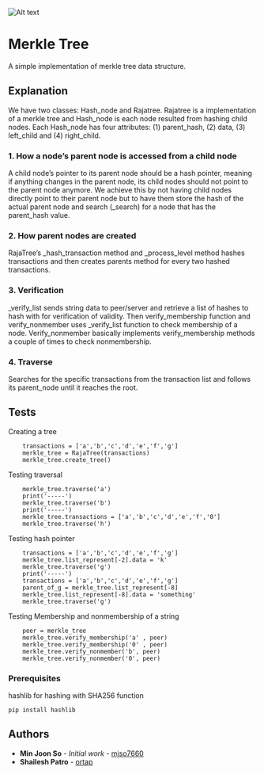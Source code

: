 ![Alt text](Hash_Tree.svg.png?raw=true "Title")
# Merkle Tree
A simple implementation of merkle tree data structure.

## Explanation
We have two classes: Hash_node and Rajatree. Rajatree is a implementation of a merkle tree and Hash_node is each node resulted from hashing child nodes. Each Hash_node has four attributes: (1) parent_hash, (2) data, (3) left_child and (4) right_child. 

### 1.	How a node’s parent node is accessed from a child node
A child node’s pointer to its parent node should be a hash pointer, meaning if anything changes in the parent node, its child nodes should not point to the parent node anymore. We achieve this by not having child nodes directly point to their parent node but to have them store the hash of the actual parent node and search (_search) for a node that has the parent_hash value.

### 2.	How parent nodes are created
RajaTree’s _hash_transaction method and _process_level method hashes transactions and then creates parents method for every two hashed transactions.

### 3.	Verification
_verify_list sends string data to peer/server and retrieve a list of hashes to hash with for verification of validity. Then verify_membership function and verify_nonmember uses _verify_list function to check membership of a node. Verify_nonmember basically implements verify_membership methods a couple of times to check nonmembership.

### 4.	Traverse
Searches for the specific transactions from the transaction list and follows its parent_node until it reaches the root.

## Tests
Creating a tree
```
    transactions = ['a','b','c','d','e','f','g']
    merkle_tree = RajaTree(transactions)
    merkle_tree.create_tree()
```

Testing traversal
```
    merkle_tree.traverse('a')
    print('-----')
    merkle_tree.traverse('b')
    print('-----')
    merkle_tree.transactions = ['a','b','c','d','e','f','0']
    merkle_tree.traverse('h')
```
Testing hash pointer
```
    transactions = ['a','b','c','d','e','f','g']
    merkle_tree.list_represent[-2].data = 'k'
    merkle_tree.traverse('g')
    print('-----')
    transactions = ['a','b','c','d','e','f','g']
    parent_of_g = merkle_tree.list_represent[-8]
    merkle_tree.list_represent[-8].data = 'something'
    merkle_tree.traverse('g')
```

Testing Membership and nonmembership of a string
```
    peer = merkle_tree
    merkle_tree.verify_membership('a' , peer)
    merkle_tree.verify_membership('0' , peer)
    merkle_tree.verify_nonmember('b', peer)
    merkle_tree.verify_nonmember('0', peer)
```
### Prerequisites

hashlib for hashing with SHA256 function
```
pip install hashlib
```

## Authors

* **Min Joon So** - *Initial work* - [mjso7660](https://github.com/mjso7660)
* **Shailesh Patro** - [ortap](https://github.com/ortap)
